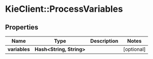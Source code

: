 # KieClient::ProcessVariables

## Properties
Name | Type | Description | Notes
------------ | ------------- | ------------- | -------------
**variables** | **Hash&lt;String, String&gt;** |  | [optional] 


